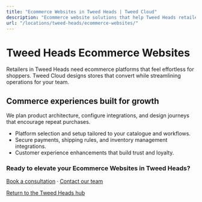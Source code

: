 ```yaml
---
title: "Ecommerce Websites in Tweed Heads | Tweed Cloud"
description: "Ecommerce website solutions that help Tweed Heads retailers sell with confidence."
url: "/locations/tweed-heads/ecommerce-websites/"
---
```


# Tweed Heads Ecommerce Websites

Retailers in Tweed Heads need ecommerce platforms that feel effortless for shoppers. Tweed Cloud designs stores that convert while streamlining operations for your team.

## Commerce experiences built for growth

We plan product architecture, configure integrations, and design journeys that encourage repeat purchases.

- Platform selection and setup tailored to your catalogue and workflows.
- Secure payments, shipping rules, and inventory management integrations.
- Customer experience enhancements that build trust and loyalty.

### Ready to elevate your Ecommerce Websites in Tweed Heads?

[Book a consultation](/consultation/) · [Contact our team](/contact/)

[Return to the Tweed Heads hub](/locations/tweed-heads/)

